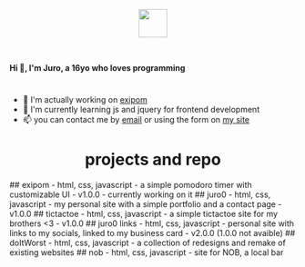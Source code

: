 <p align="center"> 
	<img src="https://github.com/Juro0/Juro0.github.io/blob/main/assets/img/linear.png?raw=true" height="50px">
 </p>
 <br>
 
**Hi 👋, I'm Juro, a 16yo who loves programming**
#
- 🔭 I'm actually working on [exipom](#exipom)
- 🌱 I'm currently learning js and jquery for frontend development
- 📫 you can contact me by [email](mailto:jurigemignani7@gmail.com) or using the form on [my site](https://juro0.github.io#contacts)
<h1 align="center">projects and repo</h1>
## exipom
- html, css, javascript
- a simple pomodoro timer with customizable UI
- v1.0.0 - currently working on it
## juro0
- html, css, javascript
- my personal site with a simple portfolio and a contact page
- v1.0.0
## tictactoe
- html, css, javascript
- a simple tictactoe site for my brothers <3
- v1.0.0
## juro0 links
- html, css, javascript
- personal site with links to my socials, linked to my business card
- v2.0.0 (1.0.0 not avaible)
## doItWorst
- html, css, javascript
- a collection of redesigns and remake of existing websites
## nob
- html, css, javascript
- site for NOB, a local bar
